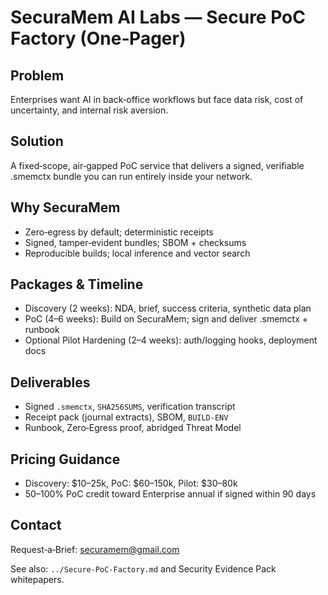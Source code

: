 # SecuraMem AI Labs — Secure PoC Factory (One‑Pager)

## Problem
Enterprises want AI in back‑office workflows but face data risk, cost of uncertainty, and internal risk aversion.

## Solution
A fixed‑scope, air‑gapped PoC service that delivers a signed, verifiable .smemctx bundle you can run entirely inside your network.

## Why SecuraMem
- Zero‑egress by default; deterministic receipts
- Signed, tamper‑evident bundles; SBOM + checksums
- Reproducible builds; local inference and vector search

## Packages & Timeline
- Discovery (2 weeks): NDA, brief, success criteria, synthetic data plan
- PoC (4–6 weeks): Build on SecuraMem; sign and deliver .smemctx + runbook
- Optional Pilot Hardening (2–4 weeks): auth/logging hooks, deployment docs

## Deliverables
- Signed `.smemctx`, `SHA256SUMS`, verification transcript
- Receipt pack (journal extracts), SBOM, `BUILD-ENV`
- Runbook, Zero‑Egress proof, abridged Threat Model

## Pricing Guidance
- Discovery: $10–25k, PoC: $60–150k, Pilot: $30–80k
- 50–100% PoC credit toward Enterprise annual if signed within 90 days

## Contact
Request‑a‑Brief: securamem@gmail.com

See also: `../Secure-PoC-Factory.md` and Security Evidence Pack whitepapers.
